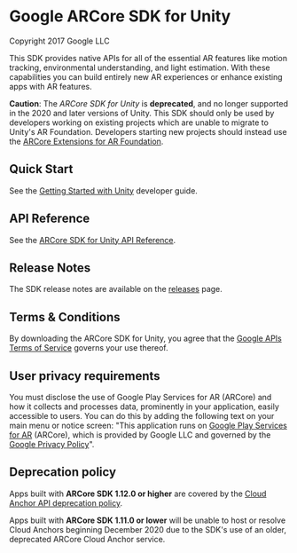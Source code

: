 Google ARCore SDK for Unity
===========================
Copyright 2017 Google LLC

This SDK provides native APIs for all of the essential AR features like motion
tracking, environmental understanding, and light estimation. With these
capabilities you can build entirely new AR experiences or enhance existing apps
with AR features.

<b>Caution</b>: The <i>ARCore SDK for Unity</i> is <b>deprecated</b>, and no longer
supported in the 2020 and later versions of Unity. This SDK should only be
used by developers working on existing projects which are unable to migrate
to Unity's AR Foundation. Developers starting new projects should instead use
the [ARCore Extensions for AR Foundation](//github.com/google-ar/arcore-unity-extensions).

## Quick Start

See the [Getting Started with Unity](//developers.google.com/ar/develop/unity/getting-started) developer guide.


## API Reference

See the [ARCore SDK for Unity API Reference](//developers.google.com/ar/reference/unity).


## Release Notes

The SDK release notes are available on the
[releases](//github.com/google-ar/arcore-unity-sdk/releases) page.


## Terms & Conditions

By downloading the ARCore SDK for Unity, you agree that the
[Google APIs Terms of Service](//developers.google.com/terms/) governs your use
thereof.


## User privacy requirements

You must disclose the use of Google Play Services for AR (ARCore) and how it
collects and processes data, prominently in your application, easily accessible
to users. You can do this by adding the following text on your main menu or
notice screen: "This application runs on [Google Play Services for AR](//play.google.com/store/apps/details?id=com.google.ar.core) (ARCore),
which is provided by Google LLC and governed by the [Google Privacy Policy](//policies.google.com/privacy)".

## Deprecation policy

Apps built with **ARCore SDK 1.12.0 or higher** are covered by the
[Cloud Anchor API deprecation policy](//developers.google.com/ar/distribute/deprecation-policy).

Apps built with **ARCore SDK 1.11.0 or lower** will be unable to host or resolve
Cloud Anchors beginning December 2020 due to the SDK's use of an older,
deprecated ARCore Cloud Anchor service.
